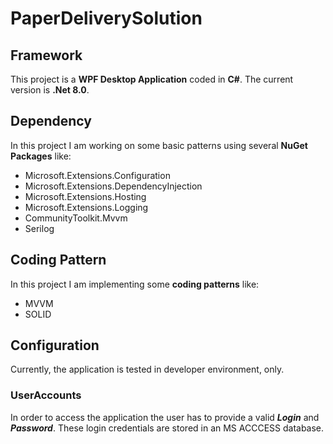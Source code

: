 # PaperDeliverySolution

## Framework
This project is a **WPF Desktop Application** coded in **C#**. The current version is **.Net 8.0**.

## Dependency
In this project I am working on some basic patterns using several **NuGet Packages** like:
- Microsoft.Extensions.Configuration
- Microsoft.Extensions.DependencyInjection
- Microsoft.Extensions.Hosting
- Microsoft.Extensions.Logging
- CommunityToolkit.Mvvm
- Serilog

## Coding Pattern
In this project I am implementing some **coding patterns** like:
- MVVM
- SOLID

## Configuration
Currently, the application is tested in developer environment, only.

### UserAccounts
In order to access the application the user has to provide a valid ***Login*** and ***Password***. These login credentials are stored in an MS ACCCESS database.
